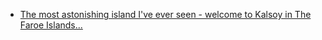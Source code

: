 - [The most astonishing island I've ever seen - welcome to Kalsoy in The Faroe Islands...](https://youtu.be/_o1ZXpyJGg0)
